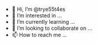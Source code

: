 - 👋 Hi, I’m @trye55t4es
- 👀 I’m interested in ...
- 🌱 I’m currently learning ...
- 💞️ I’m looking to collaborate on ...
- 📫 How to reach me ...

<!---
trye55t4es/trye55t4es is a ✨ special ✨ repository because its `README.md` (this file) appears on your GitHub profile.
You can click the Preview link to take a look at your changes.
--->
